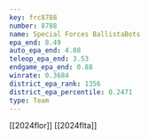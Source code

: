 ```yaml
---
key: frc8788
number: 8788
name: Special Forces BallistaBots
epa_end: 8.49
auto_epa_end: 4.08
teleop_epa_end: 3.53
endgame_epa_end: 0.88
winrate: 0.3684
district_epa_rank: 1356
district_epa_percentile: 0.2471
type: Team
---
```

[[2024flor]]
[[2024flta]]
